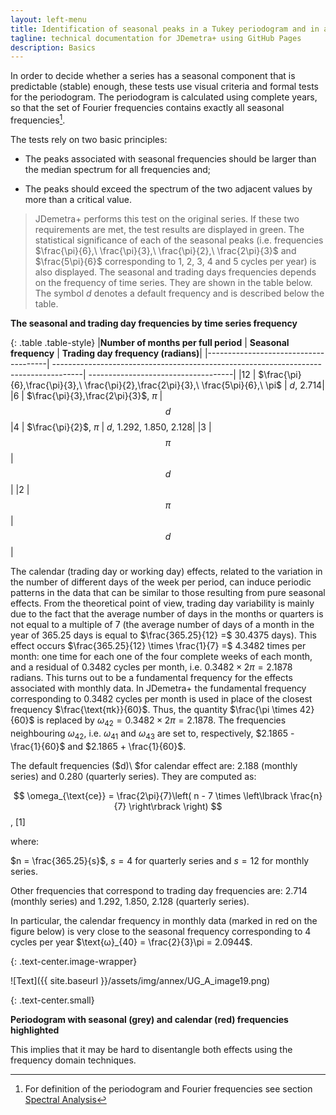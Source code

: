 ```yaml
---
layout: left-menu
title: Identification of seasonal peaks in a Tukey periodogram and in an autoregressive spectrum
tagline: technical documentation for JDemetra+ using GitHub Pages
description: Basics
---
```


In order to decide whether a series has a seasonal component that is
predictable (stable) enough, these tests use visual criteria and formal
tests for the periodogram. The periodogram is calculated using complete
years, so that the set of Fourier frequencies contains exactly all
seasonal frequencies[^85].

The tests rely on two basic principles:

-   The peaks associated with seasonal frequencies should be larger than the median spectrum for all frequencies and;

-   The peaks should exceed the spectrum of the two adjacent values by more than a critical value.

> JDemetra+ performs this test on the original series. If these two
> requirements are met, the test results are displayed in green. The
> statistical significance of each of the seasonal peaks (i.e.
> frequencies
> $\frac{\pi}{6},\ \frac{\pi}{3},\ \frac{\pi}{2},\ \frac{2\pi}{3}$ and $\frac{5\pi}{6}\$ corresponding
> to 1, 2, 3, 4 and 5 cycles per year) is also displayed. The seasonal
> and trading days frequencies depends on the frequency of time series.
> They are shown in the table below. The symbol $d$ denotes a default
> frequency and is described below the table.

**The seasonal and trading day frequencies by time series
frequency**

{: .table .table-style}
  |**Number of months per full period**  | **Seasonal frequency**                                                               | **Trading day frequency (radians)**|
  |--------------------------------------| -------------------------------------------------------------------------------------| ------------------------------------|
  |12                                    | $\frac{\pi}{6},\frac{\pi}{3},\ \frac{\pi}{2},\frac{2\pi}{3},\ \frac{5\pi}{6},\ \pi$  | $d$, 2.714|
  |6                                     | $\frac{\pi}{3},\frac{2\pi}{3}$, $\pi$                                                | $$d$$
  |4                                     | $\frac{\pi}{2}$, $\pi$                                                               | $d$, 1.292, 1.850, 2.128|
  |3                                     | $$\pi$$                                                                              | $$d$$|
  |2                                     | $$\pi$$                                                                              | $$d$$|

The calendar (trading day or working day) effects, related to the
variation in the number of different days of the week per period, can
induce periodic patterns in the data that can be similar to those
resulting from pure seasonal effects. From the theoretical point of
view, trading day variability is mainly due to the fact that the average
number of days in the months or quarters is not equal to a multiple of
7 (the average number of days of a month in the year of 365.25 days
is equal to $\frac{365.25}{12} =$ 30.4375 days). This effect occurs
$\frac{365.25}{12} \times \frac{1}{7} =$ 4.3482 times per month: one
time for each one of the four complete weeks of each month, and a
residual of 0.3482 cycles per month, i.e.
$0.3482 \times 2\pi = 2.1878$ radians. This turns out to be a
fundamental frequency for the effects associated with monthly data. In
JDemetra+ the fundamental frequency corresponding to 0.3482 cycles per
month is used in place of the closest frequency $\frac{\text{πk}}{60}$.
Thus, the quantity $\frac{\pi \times 42}{60}$ is replaced
by $\omega_{42} = 0.3482 \times 2\pi = 2.1878$. The frequencies
neighbouring $\omega_{42}$, i.e. $\omega_{41}$ and $\omega_{43}$ are set
to, respectively, $2.1865 - \frac{1}{60}$ and $2.1865 + \frac{1}{60}$.

The default frequencies ($d)\ $for calendar effect are: 2.188 (monthly
series) and 0.280 (quarterly series). They are computed as:

 $$
 \omega_{\text{ce}} = \frac{2\pi}{7}\left( n - 7 \times \left\lbrack \frac{n}{7} \right\rbrack \right)
 $$, \[1\] <!---\[7.158\]      -->  

where:

$n = \frac{365.25}{s}$, $s = 4$ for quarterly series and $s = 12$ for
monthly series.

Other frequencies that correspond to trading day frequencies are: 2.714
(monthly series) and 1.292, 1.850, 2.128 (quarterly series).

In particular, the calendar frequency in monthly data (marked in red on the figure below) is very close to the seasonal frequency corresponding to 4
cycles per year $\text{ω}_{40} = \frac{2}{3}\pi = 2.0944$.


{: .text-center.image-wrapper}

![Text]({{ site.baseurl }}/assets/img/annex/UG_A_image19.png)

{: .text-center.small}

**Periodogram with seasonal (grey) and calendar (red)
frequencies highlighted**

This implies that it may be hard to disentangle both effects using the
frequency domain techniques.

[^85]: For definition of the periodogram and Fourier frequencies see section [Spectral Analysis](..\theory\spectral.html)
 
